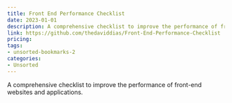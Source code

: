 ```yaml
---
title: Front End Performance Checklist
date: 2023-01-01
description: A comprehensive checklist to improve the performance of front-end websites and applications.
link: https://github.com/thedaviddias/Front-End-Performance-Checklist
pricing: 
tags: 
- unsorted-bookmarks-2 
categories: 
- Unsorted 
---
```


A comprehensive checklist to improve the performance of front-end websites and applications.